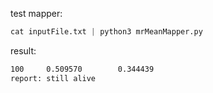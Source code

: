 test mapper:

```python
cat inputFile.txt | python3 mrMeanMapper.py
```

result:

```bash
100     0.509570        0.344439
report: still alive
```